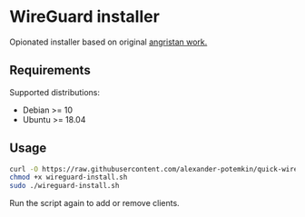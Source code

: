 # WireGuard installer

Opionated installer based on original [angristan work.](https://github.com/angristan/wireguard-install/issues) 

## Requirements

Supported distributions:
- Debian >= 10
- Ubuntu >= 18.04

## Usage

```bash
curl -O https://raw.githubusercontent.com/alexander-potemkin/quick-wireguard-install/master/wireguard-install.sh
chmod +x wireguard-install.sh
sudo ./wireguard-install.sh
```

Run the script again to add or remove clients.
